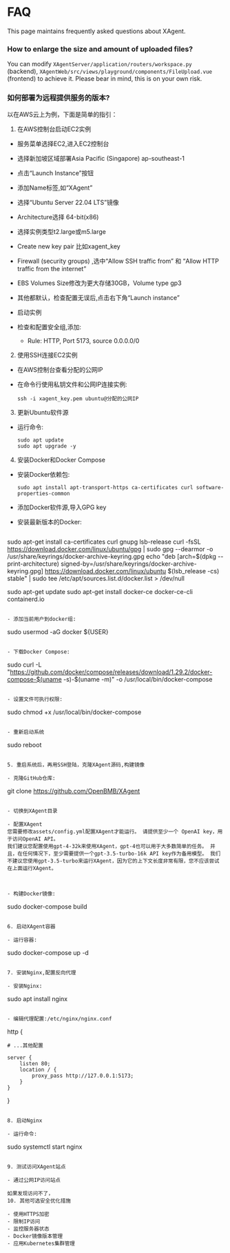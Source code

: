 # FAQ
This page maintains frequently asked questions about XAgent.

### How to enlarge the size and amount of uploaded files? 

You can modify `XAgentServer/application/routers/workspace.py` (backend), `XAgentWeb/src/views/playground/components/FileUpload.vue` (frontend) to achieve it. Please bear in mind, this is on your own risk.

### 如何部署为远程提供服务的版本? 
以在AWS云上为例，下面是简单的指引：
1. 在AWS控制台启动EC2实例

- 服务菜单选择EC2,进入EC2控制台
  
- 选择新加坡区域部署Asia Pacific (Singapore) ap-southeast-1
  
- 点击“Launch Instance”按钮
  
- 添加Name标签,如“XAgent”
  
- 选择“Ubuntu Server 22.04 LTS”镜像
  
- Architecture选择 64-bit(x86)

- 选择实例类型t2.large或m5.large

- Create new key pair 比如xagent_key

- Firewall (security groups) ,选中“Allow SSH traffic from” 和 “Allow HTTP traffic from the internet”

- EBS Volumes Size修改为更大存储30GB，Volume type gp3 

- 其他都默认，检查配置无误后,点击右下角“Launch instance”
  
- 启动实例
  
- 检查和配置安全组,添加:
  - Rule: HTTP, Port 5173, source 0.0.0.0/0

2. 使用SSH连接EC2实例
- 在AWS控制台查看分配的公网IP

- 在命令行使用私钥文件和公网IP连接实例:

  ```
  ssh -i xagent_key.pem ubuntu@分配的公网IP
  ```

3. 更新Ubuntu软件源

- 运行命令:

  ```
  sudo apt update
  sudo apt upgrade -y
  ```

4. 安装Docker和Docker Compose

- 安装Docker依赖包:

  ```
  sudo apt install apt-transport-https ca-certificates curl software-properties-common
  ```

- 添加Docker软件源,导入GPG key

- 安装最新版本的Docker:

  ```
sudo apt-get install ca-certificates curl gnupg lsb-release
curl -fsSL https://download.docker.com/linux/ubuntu/gpg | sudo gpg --dearmor -o /usr/share/keyrings/docker-archive-keyring.gpg
echo "deb [arch=$(dpkg --print-architecture) signed-by=/usr/share/keyrings/docker-archive-keyring.gpg] https://download.docker.com/linux/ubuntu $(lsb_release -cs) stable" | sudo tee /etc/apt/sources.list.d/docker.list > /dev/null

sudo apt-get update
sudo apt-get install docker-ce docker-ce-cli containerd.io
  ```

- 添加当前用户到docker组: 

  ```
  sudo usermod -aG docker ${USER}
  ```

- 下载Docker Compose:

  ```
  sudo curl -L "https://github.com/docker/compose/releases/download/1.29.2/docker-compose-$(uname -s)-$(uname -m)" -o /usr/local/bin/docker-compose
  ```

- 设置文件可执行权限:

  ```
  sudo chmod +x /usr/local/bin/docker-compose
  ```

- 重新启动系统
 ```
  sudo reboot
  ```

5. 重启系统后，再用SSH登陆，克隆XAgent源码,构建镜像

- 克隆GitHub仓库:

  ```
  git clone https://github.com/OpenBMB/XAgent
  ```

- 切换到XAgent目录

- 配置XAgent
您需要修改assets/config.yml配置XAgent才能运行。 请提供至少一个 OpenAI key，用于访问OpenAI API。
我们建议您配置使用gpt-4-32k来使用XAgent，gpt-4也可以用于大多数简单的任务。 并且，在任何情况下，至少需要提供一个gpt-3.5-turbo-16k API key作为备用模型。 我们不建议您使用gpt-3.5-turbo来运行XAgent，因为它的上下文长度非常有限，您不应该尝试在上面运行XAgent。



- 构建Docker镜像:

  ```
  sudo docker-compose build
  ```

6. 启动XAgent容器

- 运行容器:

  ```
  sudo docker-compose up -d
  ```

7. 安装Nginx,配置反向代理

- 安装Nginx:

  ```
  sudo apt install nginx
  ```

- 编辑代理配置:/etc/nginx/nginx.conf 
```
http {

    # ...其他配置

    server {
        listen 80;
        location / {
            proxy_pass http://127.0.0.1:5173; 
        }
    }

}
```

8. 启动Nginx

- 运行命令:

  ```
  sudo systemctl start nginx
  ```

9. 测试访问XAgent站点

- 通过公网IP访问站点

如果发现访问不了，
10. 其他可选安全优化措施

- 使用HTTPS加密
- 限制IP访问 
- 监控服务器状态
- Docker镜像版本管理
- 应用Kubernetes集群管理
